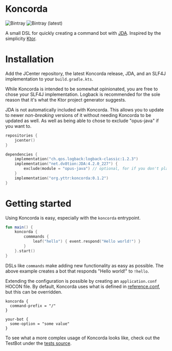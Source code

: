 # Koncorda

![Bintray](https://img.shields.io/bintray/v/yttrian/koncorda/koncorda?label=koncorda)
![Bintray (latest)](https://img.shields.io/bintray/dt/yttrian/koncorda/koncorda)

A small DSL for quickly creating a command bot with [JDA](https://github.com/DV8FromTheWorld/JDA).
Inspired by the simplicity [Ktor](https://github.com/ktorio/ktor).

# Installation

Add the JCenter repository, the latest Koncorda release, JDA, and an SLF4J implementation to your `build.gradle.kts`.

While Koncorda is intended to be somewhat opinionated, you are free to chose your SLF4J implementation.
Logback is recommended for the sole reason that it's what the Ktor project generator suggests.

JDA is not automatically included with Koncorda. This allows you to update to newer *non-breaking* versions of it 
without needing Koncorda to be updated as well. As well as being able to chose to exclude "opus-java" if you want to.

```kotlin
repositories {
    jcenter()
}

dependencies {
    implementation("ch.qos.logback:logback-classic:1.2.3")
    implementation("net.dv8tion:JDA:4.2.0_227") {
        exclude(module = "opus-java") // optional, for if you don't plan to use voice chat
    }
    implementation("org.yttr:koncorda:0.1.2")
}
```

# Getting started

Using Koncorda is easy, especially with the `koncorda` entrypoint.

```kotlin
fun main() {
    koncorda {
        commmands {
            leaf("hello") { event.respond("Hello world!") }
        }
    }.start()
}
```

DSLs like `commands` make adding new functionality as easy as possible. 
The above example creates a bot that responds "Hello world!" to `!hello`.

Extending the configuration is possible by creating an `application.conf` HOCON file. By default, Koncorda uses what
is defined in [reference.conf](koncorda/src/main/resources/reference.conf), but this can be overridden.

```hocon
koncorda {
  command-prefix = "/"
}

your-bot {
  some-option = "some value"
}
```

To see what a more complex usage of Koncorda looks like, check out the TestBot under the 
[tests source](koncorda/src/test).
